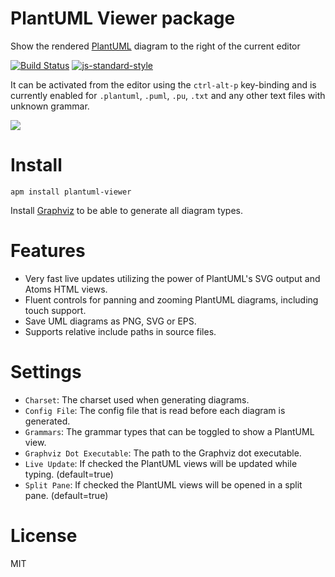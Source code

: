 # PlantUML Viewer package

Show the rendered [PlantUML](http://plantuml.sourceforge.net/) diagram to the right of the current editor

[![Build Status](https://travis-ci.org/markushedvall/plantuml-viewer.svg?branch=master)](https://travis-ci.org/markushedvall/plantuml-viewer) [![js-standard-style](https://img.shields.io/badge/code%20style-standard-brightgreen.svg?style=flat)](https://github.com/feross/standard)

It can be activated from the editor using the `ctrl-alt-p` key-binding and is currently enabled for `.plantuml`, `.puml`, `.pu`, `.txt` and any other text files with unknown grammar.

![](https://dl.dropboxusercontent.com/u/10809390/plantuml-viewer.gif)

# Install

```
apm install plantuml-viewer
```
Install [Graphviz](http://www.graphviz.org/) to be able to generate all diagram types.

# Features

* Very fast live updates utilizing the power of PlantUML's SVG output and Atoms HTML views.
* Fluent controls for panning and zooming PlantUML diagrams, including touch support.
* Save UML diagrams as PNG, SVG or EPS.
* Supports relative include paths in source files.

# Settings

* `Charset`: The charset used when generating diagrams.
* `Config File`: The config file that is read before each diagram is generated.
* `Grammars`: The grammar types that can be toggled to show a PlantUML view.
* `Graphviz Dot Executable`: The path to the Graphviz dot executable.
* `Live Update`: If checked the PlantUML views will be updated while typing. (default=true)
* `Split Pane`: If checked the PlantUML views will be opened in a split pane. (default=true)

# License
MIT
